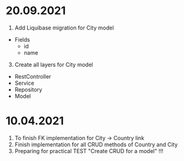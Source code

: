 # 20.09.2021
1. Add Liquibase migration for City model
  + Fields
    - id
    - name
3. Create all layers for City model
  + RestController
  + Service
  + Repository
  + Model
  
# 10.04.2021
1. To finish FK implementation for City -> Country link
2. Finish implementation for all CRUD methods of Country and City
3. Preparing for practical TEST "Create CRUD for a model" !!!
